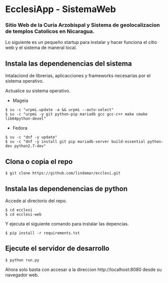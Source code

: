 # EcclesiApp - SistemaWeb
### Sitio Web de la Curia Arzobispal y Sistema de geolocalizacion de templos Catolicos en Nicaragua.

Lo siguiente es un pequeño startup para instalar y hacer funciona el citio web y el sistema de maneral local.

## Instala las dependenencias del sistema

Intalaciond de librerias, aplicacciones y frameworks necesarias por el sistema operativo.

Actualice su sistema operativo.

* Mageia
```bashscript
$ su -c "urpmi.update -a && urpmi --auto-select"
$ su -c "urpmi -y git python-pip mariadb gcc gcc-c++ make cmake lib64python-devel"
```

* Fedora
```bashscript
$ su -c "dnf -y update"
$ su -c "dnf -y install git pip mariadb-server build-essential python-dev python2.7-dev"
```

## Clona o copia el repo

```bashscript
$ git clone https://github.com/lindamar/ecclesi.git
```

## Instala las dependenencias de python

Accede al directorio del repo.

```bashscript
$ cd ecclesi
$ cd ecclesi-web
```

Y ejecuta el siguiente comando para instalar las depencias.

```bashscript
$ pip install -r requirements.txt
```

## Ejecute el servidor de desarrollo

```bashscript
$ python run.py
```

Ahora solo basta con accesar a la direccion http://localhost:8080 desde su navegador web.
